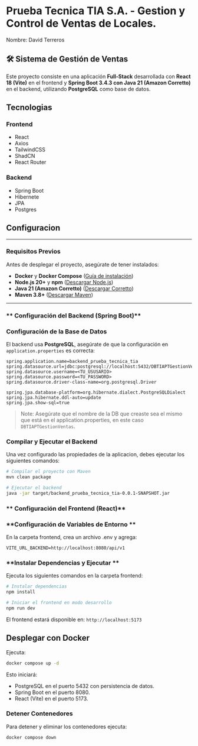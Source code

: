 # Prueba Tecnica TIA S.A. - Gestion y Control de Ventas de Locales.

Nombre: David Terreros

## 🛠️ Sistema de Gestión de Ventas

Este proyecto consiste en una aplicación **Full-Stack** desarrollada con **React 18 (Vite)** en el frontend y **Spring Boot 3.4.3 con Java 21 (Amazon Corretto)** en el backend, utilizando **PostgreSQL** como base de datos.

## Tecnologias

### Frontend

- React
- Axios
- TailwindCSS
- ShadCN
- React Router

### Backend

- Spring Boot
- Hibernete
- JPA
- Postgres

## Configuracion

---

### **Requisitos Previos**

Antes de desplegar el proyecto, asegúrate de tener instalados:

- **Docker** y **Docker Compose** ([Guía de instalación](https://docs.docker.com/get-docker/))
- **Node.js 20+** y **npm** ([Descargar Node.js](https://nodejs.org/))
- **Java 21 (Amazon Corretto)** ([Descargar Corretto](https://aws.amazon.com/es/corretto/))
- **Maven 3.8+** ([Descargar Maven](https://maven.apache.org/))

---

### ** Configuración del Backend (Spring Boot)**

### **Configuración de la Base de Datos**

El backend usa **PostgreSQL**, asegúrate de que la configuración en `application.properties` es correcta:

```properties
spring.application.name=backend_prueba_tecnica_tia
spring.datasource.url=jdbc:postgresql://localhost:5432/DBTIAPTGestionVentas
spring.datasource.username=<TU_USUSARIO>
spring.datasource.password=<TU_PASSWORD>
spring.datasource.driver-class-name=org.postgresql.Driver

spring.jpa.database-platform=org.hibernate.dialect.PostgreSQLDialect
spring.jpa.hibernate.ddl-auto=update
spring.jpa.show-sql=true
```

> Note: Asegúrate que el nombre de la DB que creaste sea el mismo que está en el application.properties, en este caso `DBTIAPTGestionVentas`.

### **Compilar y Ejecutar el Backend**

Una vez configurado las propiedades de la aplicacion, debes ejecutar los siguientes comandos:

```sh
# Compilar el proyecto con Maven
mvn clean package

# Ejecutar el backend
java -jar target/backend_prueba_tecnica_tia-0.0.1-SNAPSHOT.jar
```

### ** Configuración del Frontend (React)**

### **Configuración de Variables de Entorno **

En la carpeta frontend, crea un archivo .env y agrega:

```env
VITE_URL_BACKEND=http://localhost:8080/api/v1
```

### **Instalar Dependencias y Ejecutar **

Ejecuta los siguientes comandos en la carpeta frontend:

```sh
# Instalar dependencias
npm install

# Iniciar el frontend en modo desarrollo
npm run dev
```

El frontend estará disponible en:
`http://localhost:5173`

## Desplegar con Docker

Ejecuta:

```sh
docker compose up -d

```

Esto iniciará:

- PostgreSQL en el puerto 5432 con persistencia de datos.
- Spring Boot en el puerto 8080.
- React (Vite) en el puerto 5173.

### Detener Contenedores

Para detener y eliminar los contenedores ejecuta:

```sh
docker compose down
```
